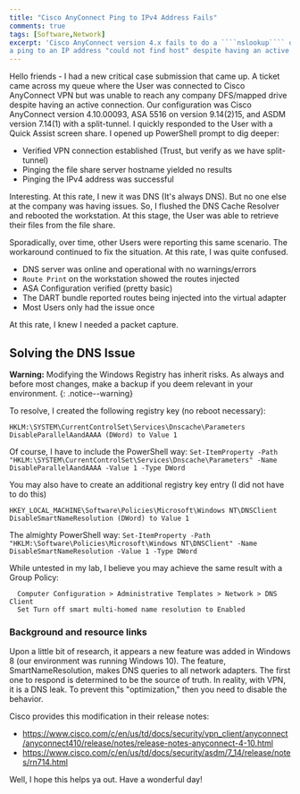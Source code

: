 ```yaml
---
title: "Cisco AnyConnect Ping to IPv4 Address Fails"
comments: true
tags: [Software,Network]
excerpt: 'Cisco AnyConnect version 4.x fails to do a ````nslookup```` or returns the response on
a ping to an IP address "could not find host" despite having an active connection established.'    
---
```

Hello friends - I had a new critical case submission that came up.
A ticket came across my queue where the User was connected to
Cisco AnyConnect VPN but was unable to reach any company DFS/mapped drive despite
having an active connection. Our configuration was Cisco AnyConnect version
4.10.00093, ASA 5516 on version 9.14(2)15, and ASDM version 7.14(1) with a split-tunnel.
I quickly responded to the User with a Quick Assist screen share. I opened up PowerShell prompt
to dig deeper:
* Verified VPN connection established (Trust, but verify as we have split-tunnel)
* Pinging the file share server hostname yielded no results
* Pinging the IPv4 address was successful

Interesting. At this rate, I new it was DNS (It's always DNS). But no one else at the company was having
issues. So, I flushed the DNS Cache Resolver and rebooted the workstation. At this stage,
the User was able to retrieve their files from the file share.

Sporadically, over time, other Users were reporting this same scenario.  The workaround continued
to fix the situation. At this rate, I was quite confused.

* DNS server was online and operational with no warnings/errors
* ````Route Print```` on the workstation showed the routes injected
* ASA Configuration verified (pretty basic)
* The DART bundle reported routes being injected into the virtual adapter
* Most Users only had the issue once

At this rate, I knew I needed a packet capture.

## Solving the DNS Issue
**Warning:** Modifying the Windows Registry has inherit risks. As always and before most changes, make
a backup if you deem relevant in your environment.
{: .notice--warning}

To resolve, I created the following registry key (no reboot necessary):

    HKLM:\SYSTEM\CurrentControlSet\Services\Dnscache\Parameters
    DisableParallelAandAAAA (DWord) to Value 1
Of course, I have to include the PowerShell way:
````Set-ItemProperty -Path "HKLM:\SYSTEM\CurrentControlSet\Services\Dnscache\Parameters" -Name DisableParallelAandAAAA -Value 1 -Type DWord````

You may also have to create an additional registry key entry (I did not have to do this)

    HKEY_LOCAL_MACHINE\Software\Policies\Microsoft\Windows NT\DNSClient
    DisableSmartNameResolution (DWord) to Value 1
The almighty PowerShell way:
````Set-ItemProperty -Path "HKLM:\Software\Policies\Microsoft\Windows NT\DNSClient" -Name DisableSmartNameResolution -Value 1 -Type DWord````  

While untested in my lab, I believe you may achieve the same result with a Group Policy:

      Computer Configuration > Administrative Templates > Network > DNS Client
      Set Turn off smart multi-homed name resolution to Enabled

### Background and resource links
Upon a little bit of research, it appears a new feature was added in Windows 8 (our environment was running Windows 10).
The feature, SmartNameResolution, makes DNS queries to all network adapters. The first one
to respond is determined to be the source of truth. In reality, with VPN, it is a
DNS leak. To prevent this "optimization," then you need to disable the behavior.

Cisco provides this modification in their release notes:
* https://www.cisco.com/c/en/us/td/docs/security/vpn_client/anyconnect/anyconnect410/release/notes/release-notes-anyconnect-4-10.html
* https://www.cisco.com/c/en/us/td/docs/security/asdm/7_14/release/notes/rn714.html

Well, I hope this helps ya out. Have a wonderful day!
